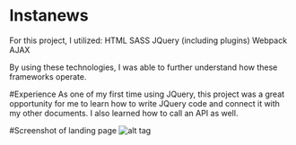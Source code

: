 # Instanews

For this project, I utilized:
HTML
SASS
JQuery (including plugins)
Webpack
AJAX

By using these technologies, I was able to further understand how these frameworks operate.

#Experience
As one of my first time using JQuery, this project was a great opportunity for me to learn how to write JQuery code and connect it with my other documents. I also learned how to call an API as well.

#Screenshot of landing page
![alt tag](http://i.imgur.com/Dhj4VWY.png)
  
